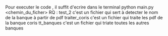 Pour executer le code , il suffit d'ecrire dans le terminal python main.py <chemin_du_ficher>
RQ : 
test_2 c'est un fichier qui sert à detecter le nom de la banque à partir de pdf 
traiter_coris c'est un fichier qui traite les pdf de la banque coris 
tt_banques c'est un fichier qui triate toutes les autres banques 